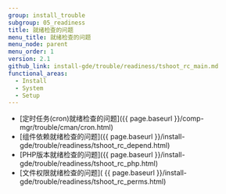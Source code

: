 ```yaml
---
group: install_trouble
subgroup: 05_readiness
title: 就绪检查的问题
menu_title: 就绪检查的问题
menu_node: parent
menu_order: 1
version: 2.1
github_link: install-gde/trouble/readiness/tshoot_rc_main.md
functional_areas:
  - Install
  - System
  - Setup
---
```


*	[定时任务(cron)就绪检查的问题]({{ page.baseurl }}/comp-mgr/trouble/cman/cron.html)
*	[组件依赖就绪检查的问题]({{ page.baseurl }}/install-gde/trouble/readiness/tshoot_rc_depend.html)
*	[PHP版本就绪检查的问题]({{ page.baseurl }}/install-gde/trouble/readiness/tshoot_rc_php.html)
*	[文件权限就绪检查的问题]( {{ page.baseurl }}/install-gde/trouble/readiness/tshoot_rc_perms.html)

